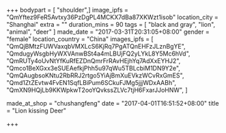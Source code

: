 +++
bodypart = [  "shoulder",]
image_ipfs = "QmYftez9FeR5Avtxy36PzDgPL4MCKX7dBa87XKWzt1isob"
location_city = "Shanghai"
extra = ""
duration_mins = 90
tags = [
  "black and gray",
  "lion",
  "animal",
  "deer"
]
made_date = "2017-03-31T20:31:05+08:00"
gender = "female"
location_country = "China"
images_ipfs = [  "QmQjBMtzFUWVaxqbVMXLcS6KjRq7PgATQnEHFzJLznBgYE",
  "QmdugyWsgbHyWXVAnwBSt4a4mLBUjFQ2yLYkL8Y5Mc6hVd",
  "QmRUTy4oUvNtYfKuRfEZDnQmrFrRAvHEjhYq7AdXxEYHJ2",
  "Qmco1BeXGxx3eSUEAefkjPhh5u97qWu5TBLcbiM1DN9Y2e",
  "QmQAugbsoKNtu2RbRRJ2rtgo5YiAjBmXuEVkzWCvRxGmES",
  "Qmd1ZtZEvtw4FvEN1SqfLBiPum6SCkuFJMg5jjjWDxAABh",
  "QmXN9HQjLb9KKWpkwT2ooYQvkssZLVc7tjH6FxarJJoHNW",
]

made_at_shop = "chushangfeng"
date = "2017-04-01T16:51:52+08:00"
title = "Lion kissing Deer"

+++
